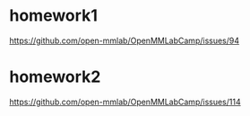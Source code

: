 # homework1
https://github.com/open-mmlab/OpenMMLabCamp/issues/94

# homework2
https://github.com/open-mmlab/OpenMMLabCamp/issues/114
